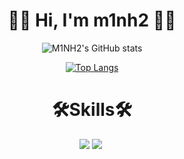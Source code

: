 <div align="center">
  <h1>🙋‍♀️ Hi, I'm m1nh2 🙋‍♀️</h1>
  
![M1NH2's GitHub stats](https://github-readme-stats.vercel.app/api?username=m1nh2&show_icons=true&theme=flag-india)

[![Top Langs](https://github-readme-stats.vercel.app/api/top-langs/?username=m1nh2&layout=compact&show_icons=true&theme=flag-india)](https://github.com/m1nh2/github-readme-stats)

<h1>🛠Skills🛠</h1>
  <img src="https://img.shields.io/badge/Java-007396?style=flat-square&logo=Java&logoColor=white"/></a>
  <img src="https://img.shields.io/badge/Python-3776AB?style=flat-square&logo=Python&logoColor=white"/></a>&nbsp
</div>
